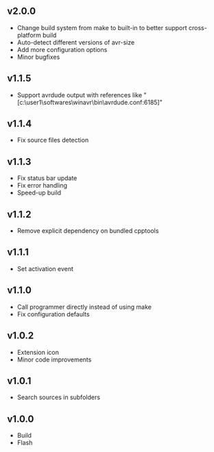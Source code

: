 ## v2.0.0

- Change build system from make to built-in to better support cross-platform build
- Auto-detect different versions of avr-size
- Add more configuration options
- Minor bugfixes

## v1.1.5

- Support avrdude output with references like "\[c:\user1\softwares\winavr\bin\avrdude.conf:6185\]"

## v1.1.4

- Fix source files detection

## v1.1.3

- Fix status bar update
- Fix error handling
- Speed-up build

## v1.1.2

- Remove explicit dependency on bundled cpptools

## v1.1.1

- Set activation event

## v1.1.0

- Call programmer directly instead of using make
- Fix configuration defaults

## v1.0.2

- Extension icon
- Minor code improvements

## v1.0.1

- Search sources in subfolders

## v1.0.0

- Build
- Flash
